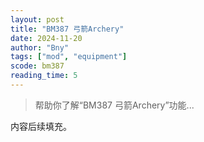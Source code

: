 ```yaml
---
layout: post
title: "BM387 弓箭Archery"
date: 2024-11-20
author: "Bny"
tags: ["mod", "equipment"]
scode: bm387
reading_time: 5
---
```


> 帮助你了解“BM387 弓箭Archery”功能...

内容后续填充。
